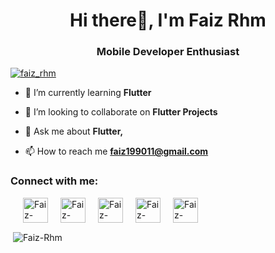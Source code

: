 
<h1 align="center">Hi there👋, I'm Faiz Rhm</h1>
<h3 align="center">Mobile Developer Enthusiast</h3>

<p align="left"> <a href="https://twitter.com/faiz_rhm" target="blank"><img src="https://img.shields.io/twitter/follow/faiz_rhm?logo=twitter&style=for-the-badge" alt="faiz_rhm" /></a> </p>

- 🌱 I’m currently learning **Flutter**

- 👯 I’m looking to collaborate on **Flutter Projects**

- 💬 Ask me about **Flutter,**

- 📫 How to reach me **faiz199011@gmail.com**


<h3 align="left">Connect with me:</h3>
<p align="left" style="display: flex; align-items:center">
<a href="https://twitter.com/faiz_rhm/" target="blank" style="margin-left:20px"><img align="center" src="https://github.com/Faiz-rhm/Faiz-Rhm/assets/14290499/fc143d2e-2797-41b7-9518-2b9a4eddafa8" alt="Faiz-Rhm" height="40" width="40"></a>
<a href="https://www.linkedin.com/in/faiz-rhm/" target="blank" style="margin-left:20px"><img align="center" src="https://github.com/Faiz-rhm/Faiz-Rhm/assets/14290499/2b637d89-d892-4417-9a2f-ef799ed9e75e" alt="Faiz-Rhm" height="40" width="40"></a>
<a href="https://www.instagram.com/faiz.rhm/" target="blank" style="margin-left:20px"><img align="center" src="https://github.com/Faiz-rhm/Faiz-Rhm/assets/14290499/fa571070-f3a5-4b67-b913-61b7ae19abc8" alt="Faiz-Rhm" height="40" width="40"></a>
<a href="https://www.instagram.com/faiz.rhm/" target="blank" style="margin-left:20px"><img align="center" src="https://github.com/Faiz-rhm/Faiz-Rhm/assets/14290499/2e6ffb8b-6e61-4d80-b260-ddcd0d8a1e78" alt="Faiz-Rhm" height="40" width="40"></a>
<a href="https://www.youtube.com/@FaizRhm/" target="blank" style="margin-left:20px"><img align="center" src="https://github.com/Faiz-rhm/Faiz-Rhm/assets/14290499/43822d30-a439-4e9d-9eed-23202558f4f6" alt="Faiz-Rhm" height="40" width="40"></a>
</p>

<!-- <h3 align="left">Support:</h3>
<p><a href="https://ko-fi.com/saurra3h"> <img align="left" src="https://cdn.ko-fi.com/cdn/kofi3.png?v=3" height="50" width="210" alt="saurra3h" /></a></p><br><br> -->

<p>&nbsp;<img align="center" src="https://github-readme-stats.vercel.app/api?username=Faiz-rhm&show_icons=true&locale=en" alt="Faiz-Rhm" /></p>
